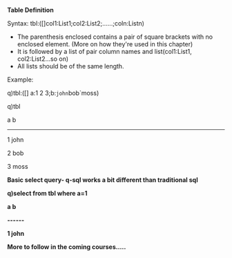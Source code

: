 **Table Definition**

Syntax:
 tbl:([]col1:List1;col2:List2;......;coln:Listn)

- The parenthesis enclosed contains a pair of square brackets with no enclosed element. (More on how they&#39;re used in this chapter)
- It is followed by a list of pair column names and list(col1:List1, col2:List2…so on)
- All lists should be of the same length.

Example:

q)tbl:([] a:1 2 3;b:`john`bob`moss)

q)tbl

a b

------

1 john

2 bob

3 moss

**Basic select query- q-sql works a bit different than traditional sql**

**q)select from tbl where a=1**

**a b**

**------**

**1 john**

**More to follow in the coming courses…..**